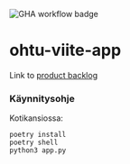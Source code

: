 ﻿![GHA workflow badge](https://github.com/Tuukkjazz/ohtu-viite-app/workflows/CI/badge.svg)

# ohtu-viite-app
Link to [product backlog](https://docs.google.com/spreadsheets/d/1Y8zzDWfnMRQlfKNQXj7rSJLi5pE2ypAosV2M5X0VCbM/edit#gid=1)

### Käynnitysohje
Kotikansiossa:
```
poetry install
poetry shell
python3 app.py
```
